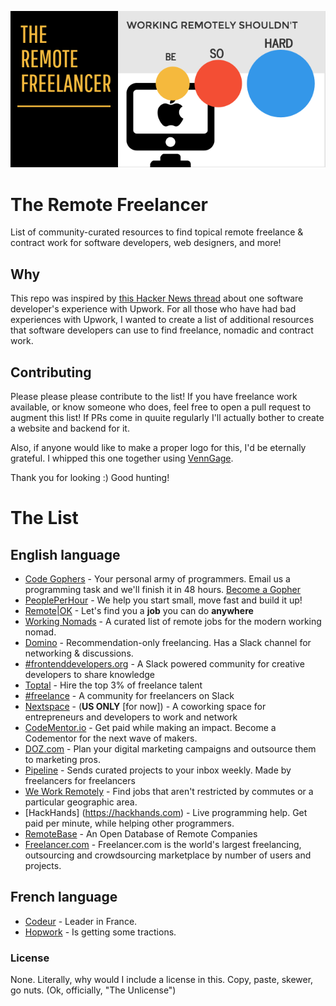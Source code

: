 <p align="center">
  <img src="./RemoteFreelancer.png">
</p>

# The Remote Freelancer
List of community-curated resources to find topical remote freelance &amp; contract work for software developers, web designers, and more!

## Why
This repo was inspired by [this Hacker News thread](https://news.ycombinator.com/item?id=12773282) about one software developer's experience with Upwork. For all those who have had bad experiences with Upwork, I wanted to create a list of additional resources that software developers can use to find freelance, nomadic and contract work.

## Contributing
Please please please contribute to the list! If you have freelance work available, or know someone who does, feel free to open a pull request to augment this list! If PRs come in quuite regularly I'll actually bother to create a website and backend for it.

Also, if anyone would like to make a proper logo for this, I'd be eternally grateful. I whipped this one together using [VennGage](https://venngage.com).

Thank you for looking :) Good hunting!

# The List

## English language

- [Code Gophers](https://codegophers.com/) - Your personal army of programmers. Email us a programming task and we'll finish it in 48 hours. [Become a Gopher](https://codegophers.com/apply.html)
- [PeoplePerHour](https://www.peopleperhour.com) - We help you start small, move fast and build it up!
- [Remote|OK](https://remoteok.io/) - Let's find you a **job** you can do **anywhere**
- [Working Nomads](http://www.workingnomads.co/jobs) - A curated list of remote jobs for the modern working nomad.
- [Domino](https://www.askdomino.com/freelancer) - Recommendation-only freelancing. Has a Slack channel for networking & discussions.
- [#frontenddevelopers.org](http://frontenddevelopers.org/) - A Slack powered community for creative developers to share knowledge
- [Toptal](https://www.toptal.com/) - Hire the top 3% of freelance talent
- [#freelance](http://freelance.chat/) - A community for freelancers on Slack
- [Nextspace](http://nextspace.us/) - (**US ONLY** [for now]) - A coworking space for entrepreneurs and developers to work and network
- [CodeMentor.io](https://codementor.io) - Get paid while making an impact. Become a Codementor for the next wave of makers.
- [DOZ.com](https://www.doz.com) - Plan your digital marketing campaigns and outsource them to marketing pros.
- [Pipeline](https://www.pipelinedaily.com/#why-use) - Sends curated projects to your inbox weekly. Made by freelancers for freelancers
- [We Work Remotely](https://weworkremotely.com/) - Find jobs that aren't restricted by commutes or a particular geographic area.
- [HackHands] (https://hackhands.com) - Live programming help. Get paid per minute, while helping other programmers.
- [RemoteBase](https://remotebase.io/) - An Open Database of Remote Companies
- [Freelancer.com](http://www.freelancer.com/) - Freelancer.com is the world's largest freelancing, outsourcing and crowdsourcing marketplace by number of users and projects.

## French language

- [Codeur](https://www.codeur.com/) - Leader in France.
- [Hopwork](https://www.hopwork.fr/) - Is getting some tractions.

### License
None. Literally, why would I include a license in this. Copy, paste, skewer, go nuts. (Ok, officially, "The Unlicense")

